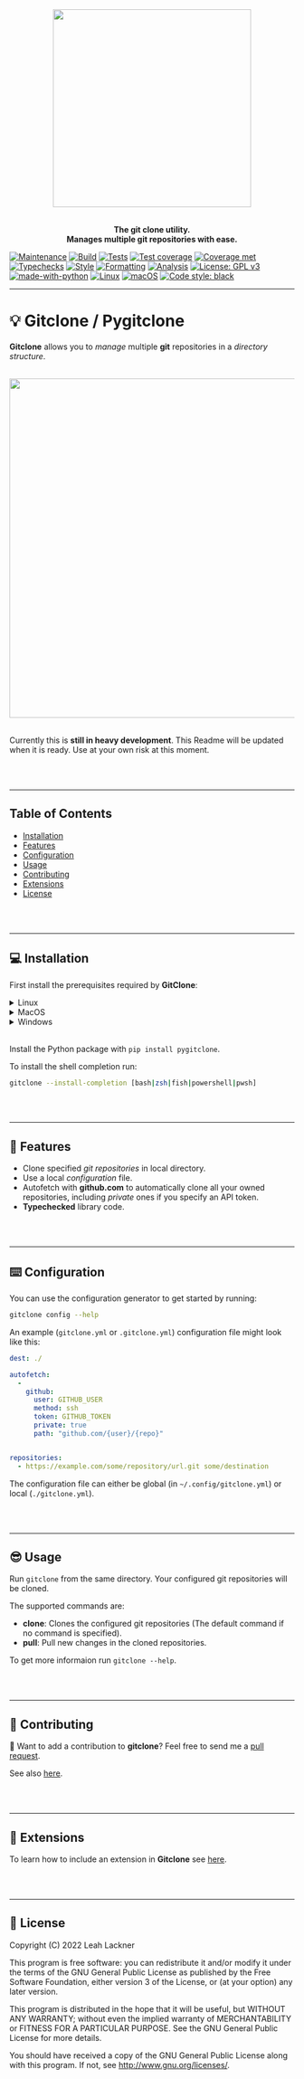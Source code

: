 <div align="center">
<img src="https://raw.githubusercontent.com/evyli/gitclone/master/img/gitclone.png" width="350px"</img> 
</div>
<br/>

<p align="center">
<b> The git clone utility. </b><br><b>Manages multiple git repositories with ease.</b> 
</p>

<!--more-->

[![Maintenance](https://img.shields.io/badge/Maintained%3F-yes-green.svg)](https://GitHub.com/evyli/ethclone/graphs/commit-activity)
[![Build](https://github.com/evyli/gitclone/actions/workflows/build.yml/badge.svg)](https://github.com/evyli/gitclone/actions/workflows/build.yml)
[![Tests](https://github.com/evyli/gitclone/actions/workflows/tests.yml/badge.svg)](https://github.com/evyli/gitclone/actions/workflows/tests.yml)
[![Test coverage](https://raw.githubusercontent.com/evyli/gitclone/master/img/coverage.svg)](https://github.com/evyli/gitclone/tree/master/tests)
[![Coverage met](https://raw.githubusercontent.com/evyli/gitclone/master/img/coverage-met.svg)](https://github.com/evyli/gitclone/tree/master/tests)
[![Typechecks](https://github.com/evyli/gitclone/actions/workflows/typechecks.yml/badge.svg)](https://github.com/evyli/gitclone/actions/workflows/typechecks.yml)
[![Style](https://github.com/evyli/gitclone/actions/workflows/style.yml/badge.svg)](https://github.com/evyli/gitclone/actions/workflows/style.yml)
[![Formatting](https://github.com/evyli/gitclone/actions/workflows/formatchecks.yml/badge.svg)](https://github.com/evyli/gitclone/actions/workflows/formatchecks.yml)
[![Analysis](https://github.com/evyli/gitclone/actions/workflows/analysis.yml/badge.svg)](https://github.com/evyli/gitclone/actions/workflows/analysis.yml)
[![License: GPL v3](https://img.shields.io/badge/License-GPLv3-blue.svg)](https://www.gnu.org/licenses/gpl-3.0)
[![made-with-python](https://img.shields.io/badge/Made%20with-Python-1f425f.svg)](https://www.python.org/)
[![Linux](https://svgshare.com/i/Zhy.svg)](https://svgshare.com/i/Zhy.svg)
[![macOS](https://svgshare.com/i/ZjP.svg)](https://svgshare.com/i/ZjP.svg)
[![Code style: black](https://img.shields.io/badge/code%20style-black-000000.svg)](https://github.com/psf/black)

---

# 💡 Gitclone / Pygitclone

**Gitclone** allows you to *manage* multiple **git** repositories in a *directory structure*.

<br/>
<div align="center">
    <img src="https://raw.githubusercontent.com/evyli/gitclone/master/img/terminalizer/demo.gif" width="600px"</img> 
</div>
<br/>

Currently this is **still in heavy development**. This Readme will be updated when it is ready. Use at your own risk at this moment.

<br/><br/>

---

## Table of Contents

* [Installation](#-installation)
* [Features](#-features)
* [Configuration](#%EF%B8%8F-configuration)
* [Usage](#-usage)
* [Contributing](#-contributing)
* [Extensions](#-extensions)
* [License](#-license)

<br/><br/>

---

## 💻 Installation 

First install the prerequisites required by **GitClone**:

<details>
    <summary>Linux</summary>

On Linux install **git** with your package manager, e.g.:

```bash
apt install git
```
</details>

<details>
    <summary>MacOS</summary>

On MacOS install **git** with the *Xcode Command Line Tools*, e.g.:

```bash
xcode-select --install
```
</details>

<details>
    <summary>Windows</summary>

Although not tested on Windows, you can install **git** by visiting [the git website](https://git-scm.com/download/win]).
</details>

<br/>

Install the Python package with `pip install pygitclone`.

To install the shell completion run:
```bash
gitclone --install-completion [bash|zsh|fish|powershell|pwsh]
```

<br/><br/>

---

## 💫 Features

- Clone specified *git repositories* in local directory.
- Use a local *configuration* file.
- Autofetch with **github.com** to automatically clone all your owned repositories, including *private* ones if you specify an API token.
- **Typechecked** library code.

<br/><br/>

---

## ⌨️ Configuration

You can use the configuration generator to get started by running:

```bash
gitclone config --help
```

An example (`gitclone.yml` or `.gitclone.yml`) configuration file might look like this:

```yaml
dest: ./

autofetch:
  -
    github:
      user: GITHUB_USER
      method: ssh
      token: GITHUB_TOKEN
      private: true
      path: "github.com/{user}/{repo}"


repositories:
  - https://example.com/some/repository/url.git some/destination
```

The configuration file can either be global (in `~/.config/gitclone.yml`) or local (`./gitclone.yml`).

<br/><br/>

---

## 😎 Usage

Run `gitclone` from the same directory. Your configured git repositories will be cloned.

The supported commands are:
- **clone**: Clones the configured git repositories (The default command if no command is specified).
- **pull**: Pull new changes in the cloned repositories.

To get more informaion run `gitclone --help`.

<br/><br/>

---

## 👭 Contributing

👋 Want to add a contribution to **gitclone**? Feel free to send me a [pull request](https://github.com/evyli/gitclone/compare).

See also [here](https://github.com/evyli/gitclone/blob/master/CONTRIBUTING.md).

<br/><br/>

---

## 📡 Extensions

To learn how to include an extension in **Gitclone** see [here](https://github.com/evyli/gitclone/blob/master/src/gitclone/extensions/README.md).

<br/><br/>

---

## 📝 License

Copyright (C)  2022 Leah Lackner

This program is free software: you can redistribute it and/or modify
it under the terms of the GNU General Public License as published by
the Free Software Foundation, either version 3 of the License, or
(at your option) any later version.

This program is distributed in the hope that it will be useful,
but WITHOUT ANY WARRANTY; without even the implied warranty of
MERCHANTABILITY or FITNESS FOR A PARTICULAR PURPOSE.  See the
GNU General Public License for more details.

You should have received a copy of the GNU General Public License
along with this program.  If not, see <http://www.gnu.org/licenses/>.
